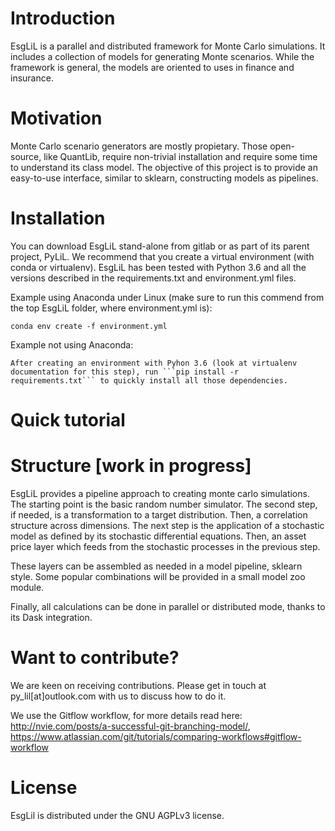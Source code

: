 # Introduction

EsgLiL is a parallel and distributed framework for Monte Carlo simulations. It includes a collection of models for generating Monte scenarios. While the framework is general, the models are oriented to uses in finance and insurance.

# Motivation

Monte Carlo scenario generators are mostly propietary. Those open-source, like QuantLib, require non-trivial installation and require some time to understand its class model. The objective of this project is to provide an easy-to-use interface, similar to sklearn, constructing models as pipelines.

# Installation

You can download EsgLiL stand-alone from gitlab or as part of its parent project, PyLiL. We recommend that you create a virtual environment (with conda or virtualenv). 
EsgLiL has been tested with Python 3.6 and all the versions described in the requirements.txt and environment.yml files. 

Example using Anaconda under Linux (make sure to run this commend from the top EsgLiL folder, where environment.yml is):

    
    conda env create -f environment.yml
    
Example not using Anaconda:

    After creating an environment with Pyhon 3.6 (look at virtualenv documentation for this step), run ```pip install -r requirements.txt``` to quickly install all those dependencies.


# Quick tutorial

# Structure [work in progress]
EsgLiL provides a pipeline approach to creating monte carlo simulations. The starting point is the basic random number simulator. The second step, if needed, is a transformation to a target distribution. Then, a correlation structure across dimensions. The next step is the application of a stochastic model as defined by its stochastic differential equations. Then, an asset price layer which feeds from the stochastic processes in the previous step.

These layers can be assembled as needed in a model pipeline, sklearn style. Some popular combinations will be provided in a small model zoo module.

Finally, all calculations can be done in parallel or distributed mode, thanks to its Dask integration.

# Want to contribute?

We are keen on receiving contributions. Please get in touch at py_lil[at]outlook.com with us to discuss how to do it.

We use the Gitflow workflow, for more details read here: http://nvie.com/posts/a-successful-git-branching-model/, https://www.atlassian.com/git/tutorials/comparing-workflows#gitflow-workflow


# License

EsgLil is distributed under the GNU AGPLv3 license.
